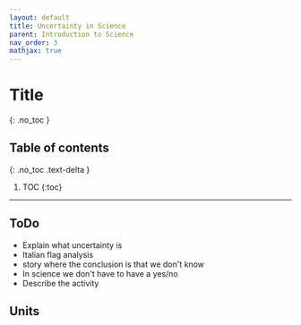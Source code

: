 ```yaml
---
layout: default
title: Uncertainty in Science
parent: Introduction to Science
nav_order: 3
mathjax: true
---
```


# Title
{: .no_toc }

<!-- table of contents for the page -->
## Table of contents
{: .no_toc .text-delta }

1. TOC
{:toc}

---

## ToDo
  * Explain what uncertainty is
  * Italian flag analysis
  * story where the conclusion is that we don't know
  * In science we don't have to have a yes/no
  * Describe the activity

## Units
